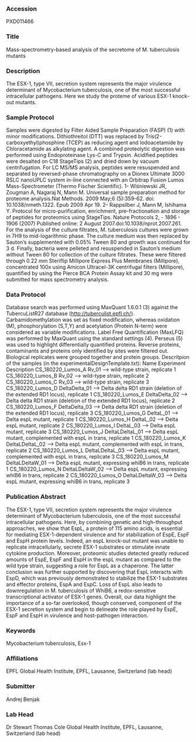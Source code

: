 ### Accession
PXD011466

### Title
Mass-spectrometry-based analysis of the secretome of M. tuberculosis mutants

### Description
The ESX-1, type VII, secretion system represents the major virulence determinant of Mycobacterium tuberculosis, one of the most successful intracellular pathogens. Here we study the proteme of various ESX-1 knock-out mutants.

### Sample Protocol
Samples were digested by Filter Aided Sample Preparation (FASP) (1) with minor modifications. Dithiothreitol (DTT) was replaced by Tris(2-carboxyethyl)phosphine (TCEP) as reducing agent and Iodoacetamide by Chloracetamide as alkylating agent. A combined proteolytic digestion was performed using Endoproteinase Lys-C and Trypsin. Acidified peptides were desalted on C18 StageTips (2) and dried down by vacuum centrifugation. For LC MS/MS analysis, peptides were resuspended and separated by reversed-phase chromatography on a Dionex Ultimate 3000 RSLC nanoUPLC system in-line connected with an Orbitrap Fusion Lumos Mass-Spectrometer (Thermo Fischer Scientific). 1- Wiśniewski JR, Zougman A, Nagaraj N, Mann M. Universal sample preparation method for proteome analysis.Nat Methods. 2009 May;6 (5):359-62. doi: 10.1038/nmeth.1322. Epub 2009 Apr 19. 2- Rappsilber J, Mann M, Ishihama Y. Protocol for micro-purification, enrichment, pre-fractionation and storage of peptides for proteomics using StageTips. Nature Protocols 2, - 1896 - 1906 (2007) Published online: 2 August 2007.doi:10.1038/nprot.2007.261.  For the analysis of the culture filtrates, M. tuberculosis cultures were grown in 7H9 to mid-logarithmic phase. The culture medium was then replaced by Sauton’s supplemented with 0.05% Tween 80 and growth was continued for 3 d. Finally, bacteria were pelleted and resuspended in Sauton’s medium without Tween 80 for collection of the culture filtrates. These were filtered through 0.22 mm Steriflip Millipore Express Plus Membranes (Millipore), concentrated 100x using Amicon Ultracel-3K centrifugal filters (Millipore), quantified by using the Pierce BCA Protein Assay kit and 30 mg were submitted for mass spectrometry analysis.

### Data Protocol
Database search was performed using MaxQuant 1.6.0.1 (3) against the TubercuListR27 database (http://tuberculist.epfl.ch/). Carbamidomethylation was set as fixed modification, whereas oxidation (M), phosphorylation (S,T,Y) and acetylation (Protein N-term) were considered as variable modifications. Label Free Quantification (MaxLFQ) was performed by MaxQuant using the standard settings (4). Perseus (5) was used to highlight differentially quantified proteins. Reverse proteins, contaminants and proteins only identified by sites were filtered out. Biological replicates were grouped together and protein groups. Descritpion of the samples (in the experimentalDesignTemplate.txt): Name Experiment Description CS_180220_Lumos_A Rv_01  —> wild-type strain, replicate 1 CS_180220_Lumos_B Rv_02  —> wild-type strain, replicate 2 CS_180220_Lumos_C Rv_03  —> wild-type strain, replicate 3 CS_180220_Lumos_D DeltaDelta_01  —> Delta delta RD1 strain (deletion of the extended RD1 locus), replicate 1 CS_180220_Lumos_E DeltaDelta_02  —> Delta delta RD1 strain (deletion of the extended RD1 locus), replicate 2 CS_180220_Lumos_F DeltaDelta_03  —> Delta delta RD1 strain (deletion of the extended RD1 locus), replicate 3 CS_180220_Lumos_G DeltaL_01  —> Delta espL mutant, replicate 1 CS_180220_Lumos_H DeltaL_02  —> Delta espL mutant, replicate 2 CS_180220_Lumos_I DeltaL_03  —> Delta espL mutant, replicate 3 CS_180220_Lumos_J DeltaLDeltaL_01  —> Delta espL mutant, complemented with espL in trans, replicate 1 CS_180220_Lumos_K DeltaLDeltaL_02  —> Delta espL mutant, complemented with espL in trans, replicate 2 CS_180220_Lumos_L DeltaLDeltaL_03  —> Delta espL mutant, complemented with espL in trans, replicate 3 CS_180220_Lumos_M DeltaLDeltaW_01  —> Delta espL mutant, expressing whiB6 in trans, replicate 1 CS_180220_Lumos_N DeltaLDeltaW_02  —> Delta espL mutant, expressing whiB6 in trans, replicate 2 CS_180220_Lumos_O DeltaLDeltaW_03  —> Delta espL mutant, expressing whiB6 in trans, replicate 3

### Publication Abstract
The ESX-1, type VII, secretion system represents the major virulence determinant of Mycobacterium tuberculosis, one of the most successful intracellular pathogens. Here, by combining genetic and high-throughput approaches, we show that EspL, a protein of 115 amino acids, is essential for mediating ESX-1-dependent virulence and for stabilization of EspE, EspF and EspH protein levels. Indeed, an espL knock-out mutant was unable to replicate intracellularly, secrete ESX-1 substrates or stimulate innate cytokine production. Moreover, proteomic studies detected greatly reduced amounts of EspE, EspF and EspH in the espL mutant as compared to the wild type strain, suggesting a role for EspL as a chaperone. The latter conclusion was further supported by discovering that EspL interacts with EspD, which was previously demonstrated to stabilize the ESX-1 substrates and effector proteins, EspA and EspC. Loss of EspL also leads to downregulation in M. tuberculosis of WhiB6, a redox-sensitive transcriptional activator of ESX-1 genes. Overall, our data highlight the importance of a so-far overlooked, though conserved, component of the ESX-1 secretion system and begin to delineate the role played by EspE, EspF and EspH in virulence and host-pathogen interaction.

### Keywords
Mycobacterium tuberculosis, Esx-1

### Affiliations
EPFL
Global Health Institute, EPFL, Lausanne, Switzerland (lab head)

### Submitter
Andrej Benjak

### Lab Head
Dr Stewart Thomas Cole
Global Health Institute, EPFL, Lausanne, Switzerland (lab head)


